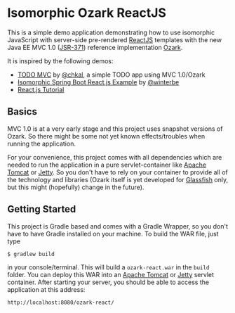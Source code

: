 # Isomorphic Ozark ReactJS

This is a simple demo application demonstrating how to use isomorphic JavaScript with server-side pre-rendered [ReactJS](http://www.reactjs.org) templates with the new Java EE MVC 1.0 ([JSR-371](https://jcp.org/en/jsr/detail?id=371)) reference implementation [Ozark](https://ozark.java.net).

It is inspired by the following demos:

- [TODO MVC](https://github.com/chkal/todo-mvc) by [@chkal](https://twitter.com/chkal), a simple TODO app using MVC 1.0/Ozark
- [Isomorphic Spring Boot React.js Example](https://github.com/winterbe/spring-react-example) by [@winterbe](https://twitter.com/winterbe)
- [React.js Tutorial](http://facebook.github.io/react/docs/tutorial.html)

## Basics

MVC 1.0 is at a very early stage and this project uses snapshot versions of Ozark.
So there might be some not yet known effects/troubles when running the application.

For your convenience, this project comes with all dependencies which are needed to run the application in a pure servlet-container like [Apache Tomcat](http://tomcat.apache.org) or [Jetty](http://eclipse.org/jetty/).
So you don't have to rely on your container to provide all of the technology and libraries
(Ozark itself is yet developed for [Glassfish](https://glassfish.java.net) only, but this might (hopefully) change in the future).

## Getting Started

This project is Gradle based and comes with a Gradle Wrapper, so you don't have to have Gradle installed on your machine.
To build the WAR file, just type

    $ gradlew build

in your console/terminal. This will build a `ozark-react.war` in the `build` folder. You can deploy this WAR into an [Apache Tomcat](http://tomcat.apache.org) or [Jetty](http://eclipse.org/jetty/) servlet container.
After starting your server, you should be able to access the application at this address:

    http://localhost:8080/ozark-react/

